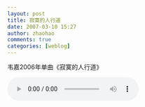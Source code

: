 ```yaml
---
layout: post
title: 寂寞的人行道
date: 2007-03-10 15:27
author: zhaohao
comments: true
categories: [weblog]
---
```

韦嘉2006年单曲《寂寞的人行道》

<p><audio controls="controls"><source src="/Media/lonelyroad.mp3" type="audio/mp3">HTML5 audio not supported!</audio></p>